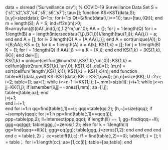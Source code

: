 data = xlsread ('Surveillance.csv'); % COVID-19 Surveillance Data Set
S ={'s1','s2','s3','s4','s5','s6','s7'}; 
tau=[];
function  KS=KST(data,S);
[x,y]=size(data);
Q=1:x;
for i=1:x
    Qt=S(find(data(i,:)==1)); 
    tau=[tau,{Qt}]; 
end
m = length(S);
A = S;
ind=ff2n(m)>0;
B=arrayfun(@(i)A(:,ind(i,:)),1:2^m,'un',0); 
AA = {};
for j = 1:length(Q)
   for i = 1:length(B)
       a = length(intersect(tau{1,j},B{1,i}))/length(tau{1,j});       AA{j,i} = a; 
   end
end
A = [];
for i= 2:length(Q)
    A = [A,AA{i,:}];
end
A = sort(unique(A));
b =[B;AA];
KS = {};
for k = 1:length(A) 
    a = A(k);
    KS{1,k} = [];
    for j = 1:length(B)
        K = [];
        for i = 1:length(Q)
            if AA{i,j} >= a
              K = [K,i];
            end
        end
        KS{1,k} = [KS{1,k},{K}];
    end
del=[];   
    KS{1,k} = unique(cellfun(@num2str,KS{1,k},'un',0));
    KS{1,k} = cellfun(@str2num,KS{1,k},'un',0);
    KS{1,k}(:,del)=[];
       [m,n] = sort(cellfun('length',KS{1,k}));
    KS{1,k} = KS{1,k}(n);
end
function table=BT(data,qwd)
 KS=KST(data)
KK = KS{1,qwd}; 
[m,n]=size(KK);
U=2:n;
i=2;
table=[];
aa=[];
while i<=n-1
    ii=KK{1,i}; 
    [~,mm]=size(ii); 
        j=i+1;
        while j<=n
            jj=KK{1,j}; 
            if ismember(ii,jj)==ones(1,mm); 
               aa=[i,j];     
               table=[table;aa]; 
            end  
               j=j+1;                      
        end
        i=i+1;     
end
for i=1:n 
    qq=find(table(:,1)==i);
    qqq=table(qq,2);
    [h,~]=size(qqq);
    if ~isempty(qqq);
        for j=1:h 
            pp=find(table(:,1)==qqq(j));    
            ppp=table(pp,2);
            ll=intersect(ppp,qqq);
            if length(ll) == 1;
               gg=find(qqq==ll);
               ggg=qq(gg);
               table(ggg,:)=zeros(1,2);
            else
                for k = 1:length(ll)
                    gg=find(qqq==ll(k));
                    ggg=qq(gg);
                    table(ggg,:)=zeros(1,2);
                end
            end
        end
    end
end
c = table(:,2)；
cc=setdiff(U,c); 
ff = find(table(:,2)==0);
table(ff,:) = [];
t = table；
for i=1:length(cc);
    aa=[1,cc(i)];
    table=[aa;table];
end
